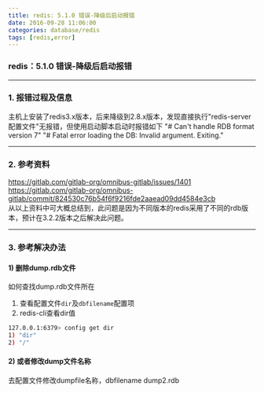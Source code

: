 ```yaml
---
title: redis: 5.1.0 错误-降级后启动报错
date: 2016-09-28 11:06:00
categories: database/redis
tags: [redis,error]
---
```

### redis：5.1.0 错误-降级后启动报错

---

### 1. 报错过程及信息
主机上安装了redis3.x版本，后来降级到2.8.x版本，发现直接执行"redis-server 配置文件"无报错，但使用启动脚本启动时报错如下
"# Can't handle RDB format version 7"
"# Fatal error loading the DB: Invalid argument. Exiting."

---

### 2. 参考资料
https://gitlab.com/gitlab-org/omnibus-gitlab/issues/1401
https://gitlab.com/gitlab-org/omnibus-gitlab/commit/824530c76b54f6f9216fde2aaead09dd4584e3cb  
从以上资料中可大概总结到，此问题是因为不同版本的redis采用了不同的rdb版本，预计在3.2.2版本之后解决此问题。

---

### 3. 参考解决办法
#### 1) 删除dump.rdb文件
如何查找dump.rdb文件所在
1. 查看配置文件`dir`及`dbfilename`配置项
2. redis-cli查看dir值
``` bash
127.0.0.1:6379> config get dir
1) "dir"
2) "/"
```

#### 2) 或者修改dump文件名称
去配置文件修改dumpfile名称，dbfilename dump2.rdb
